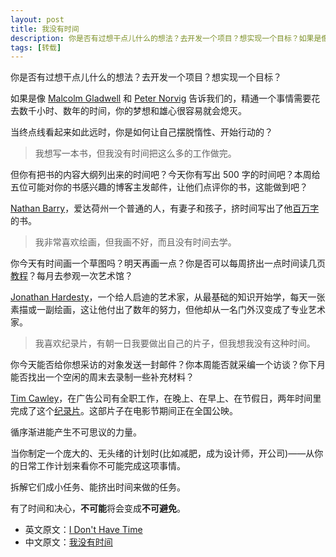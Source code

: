 ```yaml
---
layout: post
title: 我没有时间
description: 你是否有过想干点儿什么的想法？去开发一个项目？想实现一个目标？如果是像MalcolmGladwell和PeterNorvig告诉我们的，精通一个事情需要花去数千小时、数年的时间，你的梦想和雄心很容易就会熄灭。当终点线...
tags: [转载]
---
```


你是否有过想干点儿什么的想法？去开发一个项目？想实现一个目标？

如果是像 [Malcolm Gladwell](https://www.gladwell.com/outliers/outliers_excerpt1.html) 和 [Peter Norvig](https://norvig.com/21-days.html) 告诉我们的，精通一个事情需要花去数千小时、数年的时间，你的梦想和雄心很容易就会熄灭。

当终点线看起来如此远时，你是如何让自己摆脱惰性、开始行动的？

> 我想写一本书，但我没有时间把这么多的工作做完。

但你有把书的内容大纲列出来的时间吧？今天你有写出 500 字的时间吧？本周给五位可能对你的书感兴趣的博客主发邮件，让他们点评你的书，这能做到吧？

[Nathan Barry](https://nathanbarry.com/)，爱达荷州一个普通的人，有妻子和孩子，挤时间写出了他[百万字](https://nathanbarry.com/commitment-changed-career/)的书。

> 我非常喜欢绘画，但我画不好，而且没有时间去学。

你今天有时间画一个草图吗？明天再画一点？你是否可以每周挤出一点时间读几页[教程](https://www.drawright.com/)？每月去参观一次艺术馆？

[Jonathan Hardesty](https://www.jonathanhardesty.com/)，一个给人启迪的艺术家，从最基础的知识开始学，每天一张素描或一副绘画，这让他付出了数年的努力，但他却从一名门外汉变成了专业艺术家。

> 我喜欢纪录片，有朝一日我要做出自己的片子，但我想我没有这种时间。

你今天能否给你想采访的对象发送一封邮件？你本周能否就采编一个访谈？你下月能否找出一个空闲的周末去录制一些补充材料？

[Tim Cawley](https://timcawley.blogspot.com/)，在广告公司有全职工作，在晚上、在早上、在节假日，两年时间里完成了这个[纪录片](https://fromnothingsomething.com/)。这部片子在电影节期间正在全国公映。

循序渐进能产生不可思议的力量。

当你制定一个庞大的、无头绪的计划时(比如减肥，成为设计师，开公司)——从你的日常工作计划来看你不可能完成这项事情。

拆解它们成小任务、能挤出时间来做的任务。

有了时间和决心，**不可能**将会变成**不可避免**。

* 英文原文：[I Don't Have Time](https://swanson.github.com/blog/2012/10/28/i-dont-have-time.html)
* 中文原文：[我没有时间](https://news.cnblogs.com/n/163834/)
